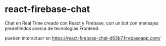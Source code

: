 # react-firebase-chat

Chat en Real Time creado con React y Firebase, con un bot con mensajes predefinidos acerca de tecnologias Frontend.

pueden interactuar en https://react-firebase-chat-d63b7.firebaseapp.com/

